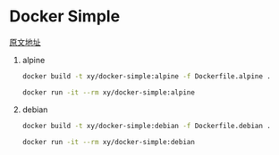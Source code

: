 # Docker Simple

[原文地址](https://kerkour.com/blog/rust-small-docker-image/)

1. alpine

   ```sh
   docker build -t xy/docker-simple:alpine -f Dockerfile.alpine .

   docker run -it --rm xy/docker-simple:alpine
   ```

1. debian

   ```sh
   docker build -t xy/docker-simple:debian -f Dockerfile.debian .

   docker run -it --rm xy/docker-simple:debian
   ```
